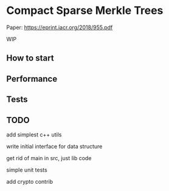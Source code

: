 # Compact Sparse Merkle Trees

Paper: https://eprint.iacr.org/2018/955.pdf

WIP

## How to start

## Performance

## Tests


## TODO
add simplest c++ utils

write initial interface for data structure

get rid of main in src, just lib code

simple unit tests

add crypto contrib
